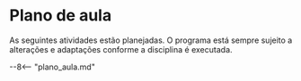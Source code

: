 # Plano de aula

As seguintes atividades estão planejadas. O programa está sempre sujeito a alterações e adaptações conforme a disciplina é executada.

--8<-- "plano_aula.md"